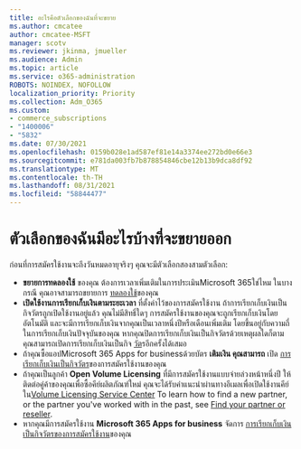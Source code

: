 ```yaml
---
title: อะไรคือตัวเลือกของฉันที่จะขยาย
ms.author: cmcatee
author: cmcatee-MSFT
manager: scotv
ms.reviewer: jkinma, jmueller
ms.audience: Admin
ms.topic: article
ms.service: o365-administration
ROBOTS: NOINDEX, NOFOLLOW
localization_priority: Priority
ms.collection: Adm_O365
ms.custom:
- commerce_subscriptions
- "1400006"
- "5832"
ms.date: 07/30/2021
ms.openlocfilehash: 0159b028e1ad587ef81e14a3374ee272bd0e66e3
ms.sourcegitcommit: e781da003fb7b878854846cbe12b13b9dca8df92
ms.translationtype: MT
ms.contentlocale: th-TH
ms.lasthandoff: 08/31/2021
ms.locfileid: "58844477"
---
```

# <a name="what-are-my-options-to-extend"></a>ตัวเลือกของฉันมีอะไรบ้างที่จะขยายออก

ก่อนที่การสมัครใช้งานจะถึงวันหมดอายุจริงๆ คุณจะมีตัวเลือกสองสามตัวเลือก:

- **ขยายการทดลองใช้** ของคุณ  ต้องการเวลาเพิ่มเติมในการประเมินMicrosoft 365ใช่ไหม ในบางกรณี คุณอาจสามารถขยายการ  [ทดลองใช้](https://docs.microsoft.com/microsoft-365/commerce/extend-your-trial)ของคุณ  
- **เปิดใช้งานการเรียกเก็บเงินตามระยะเวลา** ที่ตั้งค่าไว้ของการสมัครใช้งาน ถ้าการเรียกเก็บเงินเป็นกิจวัตรถูกเปิดใช้งานอยู่แล้ว คุณไม่มีสิทธิ์ใดๆ การสมัครใช้งานของคุณจะถูกเรียกเก็บเงินโดยอัตโนมัติ และจะมีการเรียกเก็บเงินจากคุณเป็นเวลาหนึ่งปีหรือเดือนเพิ่มเติม โดยขึ้นอยู่กับความถี่ในการเรียกเก็บเงินปัจจุบันของคุณ หากคุณปิดการเรียกเก็บเงินเป็นกิจวัตรด้วยเหตุผลใดก็ตาม คุณสามารถเปิดการเรียกเก็บเงินเป็นกิจ  [วัต](https://docs.microsoft.com/microsoft-365/commerce/subscriptions/renew-your-subscription)รอีกครั้งได้เสมอ
- ถ้าคุณซื้อแอปMicrosoft 365 Apps for businessด้วยบัตร **เติมเงิน คุณสามารถ** เปิด [การเรียกเก็บเงินเป็นกิจวัตร](https://docs.microsoft.com/microsoft-365/commerce/subscriptions/renew-your-subscription)ของการสมัครใช้งานของคุณ
- ถ้าคุณเป็นลูกค้า  **Open Volume Licensing**  ที่มีการสมัครใช้งานแบบจ่ายล่วงหน้าหนึ่งปี ให้ติดต่อคู่ค้าของคุณเพื่อซื้อคีย์ผลิตภัณฑ์ใหม่ คุณจะได้รับคําแนะนําผ่านทางอีเมลเพื่อเปิดใช้งานคีย์ใน[Volume Licensing Service Center](https://go.microsoft.com/fwlink/p/?LinkID=282016) To learn how to find a new partner, or the partner you've worked with in the past, see  [Find your partner or reseller](https://docs.microsoft.com/microsoft-365/admin/manage/find-your-partner-or-reseller).
- หากคุณมีการสมัครใช้งาน **Microsoft 365 Apps for business** จัดการ [การเรียกเก็บเงินเป็นกิจวัตรของการสมัครใช้งาน](https://docs.microsoft.com/microsoft-365/commerce/subscriptions/renew-your-subscription)ของคุณ
